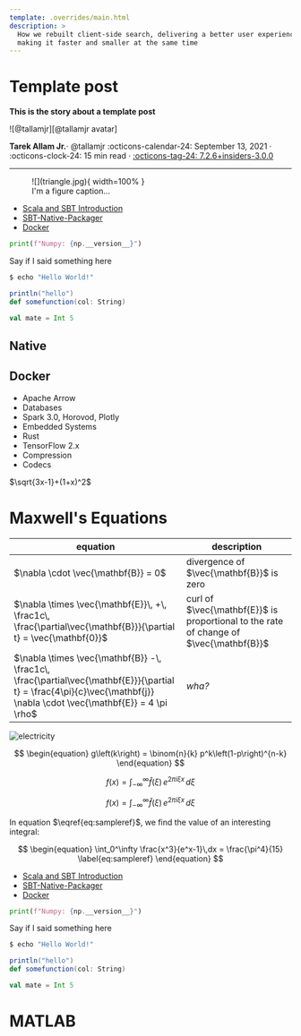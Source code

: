 ```yaml
---
template: .overrides/main.html
description: >
  How we rebuilt client-side search, delivering a better user experience while
  making it faster and smaller at the same time
---
```


# Template post

__This is the story about a template post__

<aside class="mdx-author" markdown>
![@tallamjr][@tallamjr avatar]

<span>__Tarek Allam Jr.__· @tallamjr</span>
<span>
:octicons-calendar-24: September 13, 2021 ·
:octicons-clock-24: 15 min read ·
[:octicons-tag-24: 7.2.6+insiders-3.0.0][insiders-3.0.0]
</span>
</aside>

  [@tallamjr avatar]: https://avatars.githubusercontent.com/tallamjr
  [insiders-3.0.0]: ../../insiders/changelog.md#3.0.0

---

<!-- <link rel="stylesheet" href="https://cdnjs.cloudflare.com/ajax/libs/highlight.js/11.6.0/styles/atom-one-dark-reasonable.min.css"> -->
<!-- <script src="https://cdnjs.cloudflare.com/ajax/libs/highlight.js/11.6.0/highlight.min.js"></script> -->
<!-- <script>hljs.highlightAll();</script> -->

<!-- <link rel="stylesheet" href="https://fonts.googleapis.com/css?family=Press+Start+2P"> -->
<!-- <link rel="stylesheet" href="https://fonts.googleapis.com/css?family=Abril+Fatface"> -->
<!-- <link rel="stylesheet" href="https://fonts.googleapis.com/css?family=Arimo"> -->
<!-- <link rel="stylesheet" href="https://fonts.googleapis.com/css?family=Courier+Prime"> -->

<!-- <style> -->
<!-- .md-typeset h1, -->
<!-- .md-typeset h2 { -->
<!--   color: var(--md-typeset-color); -->
<!--   font-weight: bold; -->
<!--   <!-1- font-family: 'Press Start 2P', serif; -1-> -->
<!--   <!-1- font-family: 'Courier Prime', serif; -1-> -->
<!--   <!-1- font-family: 'Abril Fatface', serif; -1-> -->
<!-- } -->
<!--   <!-1- color: #fd49a0; -1-> -->
<!--   <!-1- color: #fd4973; -1-> -->
<!-- </style> -->

<!-- <style> -->
<!-- .md-typeset h1 { -->
<!--   <!-1- color: var(--md-default-fg-color--light); -1-> -->
<!--   color: var(--md-typeset-color); -->
<!--   font-weight: bold; -->
<!--   font-family: 'Abril Fatface', serif; -->
<!-- } -->
<!-- </style> -->

<!-- <style> -->
<!-- .md-typeset h3 { -->
<!--   color: blue; -->
<!--   font-weight: bold; -->
<!--   font-family: 'Abril Fatface', serif; -->
<!-- } -->
<!-- </style> -->

<!-- <style> -->
<!-- .md-typeset p { -->
<!--   font-weight: bold; -->
<!--   font-family: 'Courier Prime', serif; -->
<!-- } -->
<!-- </style> -->

<!-- Place images inside folder with same name as post -->
<figure markdown>
![](triangle.jpg){ width=100% }
<figcaption markdown>
I'm a figure caption...
</figcaption>
</figure>


- [Scala and SBT Introduction](#scala)
- [SBT-Native-Packager](#native)
- [Docker](#docker)

```python
print(f"Numpy: {np.__version__}")
```

Say if I said something here

```bash
$ echo "Hello World!"
```

```scala
println("hello")
def somefunction(col: String)

val mate = Int 5
```
## <a name="native"></a>Native

## <a name="docker"></a>Docker

* Apache Arrow
* Databases
* Spark 3.0, Horovod, Plotly
* Embedded Systems
* Rust
* TensorFlow 2.x
* Compression
* Codecs

$\sqrt{3x-1}+(1+x)^2$

# Maxwell's Equations


equation | description
----------|------------
$\nabla \cdot \vec{\mathbf{B}}  = 0$ | divergence of $\vec{\mathbf{B}}$ is zero
$\nabla \times \vec{\mathbf{E}}\, +\, \frac1c\, \frac{\partial\vec{\mathbf{B}}}{\partial t}  = \vec{\mathbf{0}}$ |  curl of $\vec{\mathbf{E}}$ is proportional to the rate of change of $\vec{\mathbf{B}}$
$\nabla \times \vec{\mathbf{B}} -\, \frac1c\, \frac{\partial\vec{\mathbf{E}}}{\partial t} = \frac{4\pi}{c}\vec{\mathbf{j}}    \nabla \cdot \vec{\mathbf{E}} = 4 \pi \rho$ | _wha?_

![electricity](http://i.giphy.com/Gty2oDYQ1fih2.gif)

$$
\begin{equation}
  g\left(k\right) = \binom{n}{k} p^k\left(1-p\right)^{n-k}
\end{equation}
$$

$$
\begin{equation}
f(x) = \int_{-\infty}^\infty \hat f(\xi)\,e^{2 \pi i \xi x} \,d\xi
\end{equation}
$$

$$f(x) = \int_{-\infty}^\infty \hat f(\xi)\,e^{2 \pi i \xi x} \,d\xi$$

In equation $\eqref{eq:sampleref}$, we find the value of an
interesting integral:

$$
\begin{equation}
  \int_0^\infty \frac{x^3}{e^x-1}\,dx = \frac{\pi^4}{15}
  \label{eq:sampleref}
\end{equation}
$$

- [Scala and SBT Introduction](#scala)
- [SBT-Native-Packager](#native)
- [Docker](#docker)

```python
print(f"Numpy: {np.__version__}")
```

Say if I said something here

```bash
$ echo "Hello World!"
```

```scala
println("hello")
def somefunction(col: String)

val mate = Int 5
```
# <a name="matlab"></a>MATLAB
